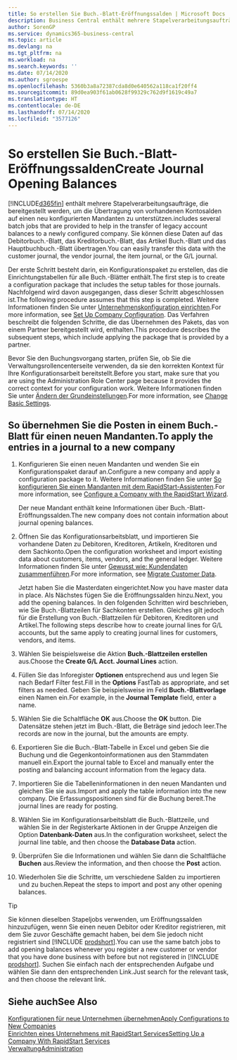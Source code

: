 ```yaml
---
title: So erstellen Sie Buch.-Blatt-Eröffnungssalden | Microsoft Docs
description: Business Central enthält mehrere Stapelverarbeitungsaufträge, die bereitgestellt werden, um die Übertragung von vorhandenen Kontosalden auf einen neu konfigurierten Mandanten zu unterstützen. Sie können diese Daten mithilfe von Buch.-Blatt-Buchungen einfach übertragen.
author: SorenGP
ms.service: dynamics365-business-central
ms.topic: article
ms.devlang: na
ms.tgt_pltfrm: na
ms.workload: na
ms.search.keywords: ''
ms.date: 07/14/2020
ms.author: sgroespe
ms.openlocfilehash: 5360b3a8a72387cda8d0e640562a118ca1f20ff4
ms.sourcegitcommit: 89d0ea903f61ab0628f99329c762d9f1619c49a7
ms.translationtype: HT
ms.contentlocale: de-DE
ms.lasthandoff: 07/14/2020
ms.locfileid: "3577126"
---
```

# <a name="create-journal-opening-balances"></a><span data-ttu-id="86fc2-104">So erstellen Sie Buch.-Blatt-Eröffnungssalden</span><span class="sxs-lookup"><span data-stu-id="86fc2-104">Create Journal Opening Balances</span></span>

[!INCLUDE[d365fin](includes/d365fin_md.md)] <span data-ttu-id="86fc2-105">enthält mehrere Stapelverarbeitungsaufträge, die bereitgestellt werden, um die Übertragung von vorhandenen Kontosalden auf einen neu konfigurierten Mandanten zu unterstützen.</span><span class="sxs-lookup"><span data-stu-id="86fc2-105">includes several batch jobs that are provided to help in the transfer of legacy account balances to a newly configured company.</span></span> <span data-ttu-id="86fc2-106">Sie können diese Daten auf das Debitorbuch.-Blatt, das Kreditorbuch.-Blatt, das Artikel Buch.-Blatt und das Hauptbuchbuch.-Blatt übertragen.</span><span class="sxs-lookup"><span data-stu-id="86fc2-106">You can easily transfer this data with the customer journal, the vendor journal, the item journal, or the G/L journal.</span></span>

<span data-ttu-id="86fc2-107">Der erste Schritt besteht darin, ein Konfigurationspaket zu erstellen, das die Einrichtungstabellen für alle Buch.-Blätter enthält.</span><span class="sxs-lookup"><span data-stu-id="86fc2-107">The first step is to create a configuration package that includes the setup tables for those journals.</span></span> <span data-ttu-id="86fc2-108">Nachfolgend wird davon ausgegangen, dass dieser Schritt abgeschlossen ist.</span><span class="sxs-lookup"><span data-stu-id="86fc2-108">The following procedure assumes that this step is completed.</span></span> <span data-ttu-id="86fc2-109">Weitere Informationen finden Sie unter [Unternehmenskonfiguration einrichten](admin-set-up-company-configuration.md).</span><span class="sxs-lookup"><span data-stu-id="86fc2-109">For more information, see [Set Up Company Configuration](admin-set-up-company-configuration.md).</span></span> <span data-ttu-id="86fc2-110">Das Verfahren beschreibt die folgenden Schritte, die das Übernehmen des Pakets, das von einem Partner bereitgestellt wird, enthalten.</span><span class="sxs-lookup"><span data-stu-id="86fc2-110">This procedure describes the subsequent steps, which include applying the package that is provided by a partner.</span></span>  

<span data-ttu-id="86fc2-111">Bevor Sie den Buchungsvorgang starten, prüfen Sie, ob Sie die Verwaltungsrollencenterseite verwenden, da sie den korrekten Kontext für Ihre Konfigurationsarbeit bereitstellt.</span><span class="sxs-lookup"><span data-stu-id="86fc2-111">Before you start, make sure that you are using the Administration Role Center page because it provides the correct context for your configuration work.</span></span> <span data-ttu-id="86fc2-112">Weitere Informationen finden Sie unter [Ändern der Grundeinstellungen](ui-change-basic-settings.md).</span><span class="sxs-lookup"><span data-stu-id="86fc2-112">For more information, see [Change Basic Settings](ui-change-basic-settings.md).</span></span>

## <a name="to-apply-the-entries-in-a-journal-to-a-new-company"></a><span data-ttu-id="86fc2-113">So übernehmen Sie die Posten in einem Buch.-Blatt für einen neuen Mandanten.</span><span class="sxs-lookup"><span data-stu-id="86fc2-113">To apply the entries in a journal to a new company</span></span>

1. <span data-ttu-id="86fc2-114">Konfigurieren Sie einen neuen Mandanten und wenden Sie ein Konfigurationspaket darauf an.</span><span class="sxs-lookup"><span data-stu-id="86fc2-114">Configure a new company and apply a configuration package to it.</span></span> <span data-ttu-id="86fc2-115">Weitere Informationen finden Sie unter [So konfigurieren Sie einen Mandanten mit dem RapidStart-Assistenten](admin-how-to-configure-a-company-with-the-rapidstart-wizard.md).</span><span class="sxs-lookup"><span data-stu-id="86fc2-115">For more information, see [Configure a Company with the RapidStart Wizard](admin-how-to-configure-a-company-with-the-rapidstart-wizard.md).</span></span>  

    <span data-ttu-id="86fc2-116">Der neue Mandant enthält keine Informationen über Buch.-Blatt-Eröffnungssalden.</span><span class="sxs-lookup"><span data-stu-id="86fc2-116">The new company does not contain information about journal opening balances.</span></span>  

2. <span data-ttu-id="86fc2-117">Öffnen Sie das Konfigurationsarbeitsblatt, und importieren Sie vorhandene Daten zu Debitoren, Kreditoren, Artikeln, Kreditoren und dem Sachkonto.</span><span class="sxs-lookup"><span data-stu-id="86fc2-117">Open the configuration worksheet and import existing data about customers, items, vendors, and the general ledger.</span></span> <span data-ttu-id="86fc2-118">Weitere Informationen finden Sie unter [Gewusst wie: Kundendaten zusammenführen](admin-migrate-customer-data.md).</span><span class="sxs-lookup"><span data-stu-id="86fc2-118">For more information, see [Migrate Customer Data](admin-migrate-customer-data.md).</span></span>  

    <span data-ttu-id="86fc2-119">Jetzt haben Sie die Masterdaten eingerichtet.</span><span class="sxs-lookup"><span data-stu-id="86fc2-119">Now you have master data in place.</span></span> <span data-ttu-id="86fc2-120">Als Nächstes fügen Sie die Eröffnungssalden hinzu.</span><span class="sxs-lookup"><span data-stu-id="86fc2-120">Next, you add the opening balances.</span></span> <span data-ttu-id="86fc2-121">In den folgenden Schritten wird beschrieben, wie Sie Buch.-Blattzeilen für Sachkonten erstellen. Gleiches gilt jedoch für die Erstellung von Buch.-Blattzeilen für Debitoren, Kreditoren und Artikel.</span><span class="sxs-lookup"><span data-stu-id="86fc2-121">The following steps describe how to create journal lines for G/L accounts, but the same apply to creating journal lines for customers, vendors, and items.</span></span>  
3. <span data-ttu-id="86fc2-122">Wählen Sie beispielsweise die Aktion **Buch.-Blattzeilen erstellen** aus.</span><span class="sxs-lookup"><span data-stu-id="86fc2-122">Choose the **Create G/L Acct. Journal Lines** action.</span></span>  
4. <span data-ttu-id="86fc2-123">Füllen Sie das Inforegister **Optionen** entsprechend aus und legen Sie nach Bedarf Filter fest.</span><span class="sxs-lookup"><span data-stu-id="86fc2-123">Fill in the **Options** FastTab as appropriate, and set filters as needed.</span></span> <span data-ttu-id="86fc2-124">Geben Sie beispielsweise im Feld **Buch.-Blattvorlage** einen Namen ein.</span><span class="sxs-lookup"><span data-stu-id="86fc2-124">For example, in the **Journal Template** field, enter a name.</span></span>  
5. <span data-ttu-id="86fc2-125">Wählen Sie die Schaltfläche **OK** aus.</span><span class="sxs-lookup"><span data-stu-id="86fc2-125">Choose the **OK** button.</span></span> <span data-ttu-id="86fc2-126">Die Datensätze stehen jetzt im Buch.-Blatt, die Beträge sind jedoch leer.</span><span class="sxs-lookup"><span data-stu-id="86fc2-126">The records are now in the journal, but the amounts are empty.</span></span>  
6. <span data-ttu-id="86fc2-127">Exportieren Sie die Buch.-Blatt-Tabelle in Excel und geben Sie die Buchung und die Gegenkontoinformationen aus den Stammdaten manuell ein.</span><span class="sxs-lookup"><span data-stu-id="86fc2-127">Export the journal table to Excel and manually enter the posting and balancing account information from the legacy data.</span></span>
7. <span data-ttu-id="86fc2-128">Importieren Sie die Tabelleninformationen in den neuen Mandanten und gleichen Sie sie aus.</span><span class="sxs-lookup"><span data-stu-id="86fc2-128">Import and apply the table information into the new company.</span></span> <span data-ttu-id="86fc2-129">Die Erfassungspositionen sind für die Buchung bereit.</span><span class="sxs-lookup"><span data-stu-id="86fc2-129">The journal lines are ready for posting.</span></span>  
8. <span data-ttu-id="86fc2-130">Wählen Sie im Konfigurationsarbeitsblatt die Buch.-Blattzeile, und wählen Sie in der Registerkarte Aktionen in der Gruppe Anzeigen die Option **Datenbank-Daten** aus.</span><span class="sxs-lookup"><span data-stu-id="86fc2-130">In the configuration worksheet, select the journal line table, and then choose the **Database Data** action.</span></span>  
9. <span data-ttu-id="86fc2-131">Überprüfen Sie die Informationen und wählen Sie dann die Schaltfläche **Buchen** aus.</span><span class="sxs-lookup"><span data-stu-id="86fc2-131">Review the information, and then choose the **Post** action.</span></span>  
10. <span data-ttu-id="86fc2-132">Wiederholen Sie die Schritte, um verschiedene Salden zu importieren und zu buchen.</span><span class="sxs-lookup"><span data-stu-id="86fc2-132">Repeat the steps to import and post any other opening balances.</span></span>  

> [!TIP]
> <span data-ttu-id="86fc2-133">Sie können dieselben Stapeljobs verwenden, um Eröffnungssalden hinzuzufügen, wenn Sie einen neuen Debitor oder Kreditor registrieren, mit dem Sie zuvor Geschäfte gemacht haben, bei dem Sie jedoch nicht registriert sind [!INCLUDE [prodshort](includes/prodshort.md)].</span><span class="sxs-lookup"><span data-stu-id="86fc2-133">You can use the same batch jobs to add opening balances whenever you register a new customer or vendor that you have done business with before but not registered in [!INCLUDE [prodshort](includes/prodshort.md)].</span></span> <span data-ttu-id="86fc2-134">Suchen Sie einfach nach der entsprechenden Aufgabe und wählen Sie dann den entsprechenden Link.</span><span class="sxs-lookup"><span data-stu-id="86fc2-134">Just search for the relevant task, and then choose the relevant link.</span></span>

## <a name="see-also"></a><span data-ttu-id="86fc2-135">Siehe auch</span><span class="sxs-lookup"><span data-stu-id="86fc2-135">See Also</span></span>

[<span data-ttu-id="86fc2-136">Konfigurationen für neue Unternehmen übernehmen</span><span class="sxs-lookup"><span data-stu-id="86fc2-136">Apply Configurations to New Companies</span></span>](admin-apply-configuration-to-new-companies.md)  
[<span data-ttu-id="86fc2-137">Einrichten eines Unternehmens mit RapidStart Services</span><span class="sxs-lookup"><span data-stu-id="86fc2-137">Setting Up a Company With RapidStart Services</span></span>](admin-set-up-a-company-with-rapidstart.md)  
[<span data-ttu-id="86fc2-138">Verwaltung</span><span class="sxs-lookup"><span data-stu-id="86fc2-138">Administration</span></span>](admin-setup-and-administration.md)  
